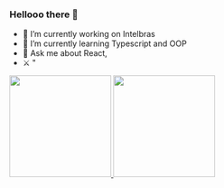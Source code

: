 ### Hellooo there 👋
  
- 🔭 I’m currently working on Intelbras
- 🌱 I’m currently learning Typescript and OOP
- 💬 Ask me about React,
- ⚔️ "

 <div>
  <a href="https://github.com/gabrielluizep">
  <img height="180em" src="https://github-readme-stats.vercel.app/api?username=gabrielluizep&show_icons=true&theme=dracula&include_all_commits=true&count_private=true"/>
  <img height="180em" src="https://github-readme-stats.vercel.app/api/top-langs/?username=gabrielluizep&layout=compact&langs_count=7&theme=dracula"/>
</div>
  
